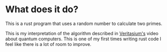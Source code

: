 # What does it do?
This is a rust program that uses a random number to calculate two primes.

This is my interpretation of the algorithm described in [Veritasium's](https://www.youtube.com/@veritasium) video about quantum computers. This is one of my first times writing rust code I feel like there is a lot of room to improve.